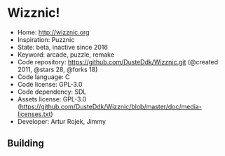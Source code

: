 # Wizznic!

- Home: http://wizznic.org
- Inspiration: Puzznic
- State: beta, inactive since 2016
- Keyword: arcade, puzzle, remake
- Code repository: https://github.com/DusteDdk/Wizznic.git (@created 2011, @stars 28, @forks 18)
- Code language: C
- Code license: GPL-3.0
- Code dependency: SDL
- Assets license: GPL-3.0 (https://github.com/DusteDdk/Wizznic/blob/master/doc/media-licenses.txt)
- Developer: Artur Rojek, Jimmy

## Building
